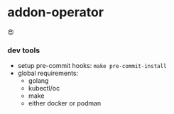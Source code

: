 # addon-operator

😍

### dev tools

- setup pre-commit hooks: `make pre-commit-install`
- global requirements:
	- golang
	- kubectl/oc
	- make
	- either docker or podman
